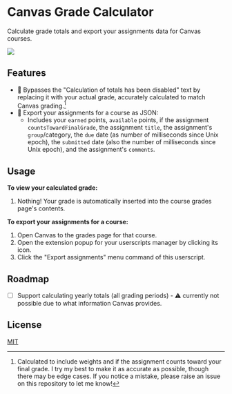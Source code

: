 # Canvas Grade Calculator

Calculate grade totals and export your assignments data for Canvas courses.

<a href="https://greasyfork.org/en/scripts/479317-canvas-grade-calculator"><img src="https://img.shields.io/badge/greasyfork-install-670000?style=for-the-badge"></a>

## Features

- 🚫 Bypasses the "Calculation of totals has been disabled" text by replacing it with your actual grade, accurately calculated to match Canvas grading.[^1]
- 💾 Export your assignments for a course as JSON:
  - Includes your `earned` points, `available` points, if the assignment `countsTowardFinalGrade`, the assignment `title`, the assignment's `group`/category, the `due` date (as number of milliseconds since Unix epoch), the `submitted` date (also the number of milliseconds since Unix epoch), and the assignment's `comments`.

## Usage

**To view your calculated grade:**

1. Nothing! Your grade is automatically inserted into the course grades page's contents.

**To export your assignments for a course:**

1. Open Canvas to the grades page for that course.
2. Open the extension popup for your userscripts manager by clicking its icon.
3. Click the "Export assignments" menu command of this userscript.

## Roadmap

- [ ] Support calculating yearly totals (all grading periods) - ⚠️ currently not possible due to what information Canvas provides.

## License

[MIT](LICENSE)

[^1]: Calculated to include weights and if the assignment counts toward your final grade. I try my best to make it as accurate as possible, though there may be edge cases. If you notice a mistake, please raise an issue on this repository to let me know!
